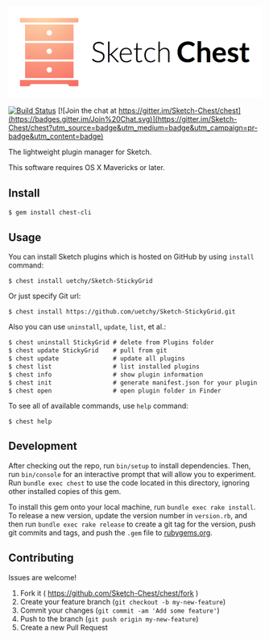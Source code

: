 ![Logo](https://raw.githubusercontent.com/Sketch-Chest/chest/master/assets/readme_images/logo.png)

[![Build Status](https://travis-ci.org/Sketch-Chest/chest.svg?branch=master)](https://travis-ci.org/Sketch-Chest/chest) [![Join the chat at https://gitter.im/Sketch-Chest/chest](https://badges.gitter.im/Join%20Chat.svg)](https://gitter.im/Sketch-Chest/chest?utm_source=badge&utm_medium=badge&utm_campaign=pr-badge&utm_content=badge)

The lightweight plugin manager for Sketch.

This software requires OS X Mavericks or later.

## Install

```console
$ gem install chest-cli
```

## Usage

You can install Sketch plugins which is hosted on GitHub by using `install` command:

```console
$ chest install uetchy/Sketch-StickyGrid
```

Or just specify Git url:

```console
$ chest install https://github.com/uetchy/Sketch-StickyGrid.git
```

Also you can use `uninstall`, `update`, `list`, et al.:

```console
$ chest uninstall StickyGrid # delete from Plugins folder
$ chest update StickyGrid    # pull from git
$ chest update               # update all plugins
$ chest list                 # list installed plugins
$ chest info                 # show plugin information
$ chest init                 # generate manifest.json for your plugin
$ chest open                 # open plugin folder in Finder
```

To see all of available commands, use `help` command:

```console
$ chest help
```

## Development

After checking out the repo, run `bin/setup` to install dependencies. Then, run `bin/console` for an interactive prompt that will allow you to experiment. Run `bundle exec chest` to use the code located in this directory, ignoring other installed copies of this gem.

To install this gem onto your local machine, run `bundle exec rake install`. To release a new version, update the version number in `version.rb`, and then run `bundle exec rake release` to create a git tag for the version, push git commits and tags, and push the `.gem` file to [rubygems.org](https://rubygems.org).

## Contributing

Issues are welcome!

1. Fork it ( <https://github.com/Sketch-Chest/chest/fork> )
2. Create your feature branch (`git checkout -b my-new-feature`)
3. Commit your changes (`git commit -am 'Add some feature'`)
4. Push to the branch (`git push origin my-new-feature`)
5. Create a new Pull Request
